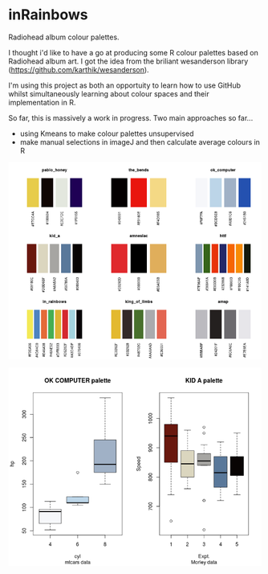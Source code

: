 # inRainbows
Radiohead album colour palettes.

I thought i'd like to have a go at producing some R colour palettes based on Radiohead album art. I got the idea from the briliant wesanderson library (https://github.com/karthik/wesanderson).

I'm using this project as both an opportuity to learn how to use GitHub whilst simultaneously learning about colour spaces and their implementation in R.

So far, this is massively a work in progress. Two main approaches so far...

* using Kmeans to make colour palettes unsupervised
* make manual selections in imageJ and then calculate average colours in R

![Example](palettes.png)


![Example](example_plots.png)